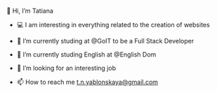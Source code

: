 👋  Hi, I’m Tatiana


- 💻 I am interesting in everything related to the creation of websites
- 🌱 I’m currently studing at @GoIT to be a Full Stack Developer 
- 📙 I’m currently studing English at @English Dom


- 🏦 I’m looking for an interesting job
- 📫 How to reach me t.n.yablonskaya@gmail.com

<!---
YablonskaTanya/YablonskaTanya is a ✨ special ✨ repository because its `README.md` (this file) appears on your GitHub profile.
You can click the Preview link to take a look at your changes.
--->
